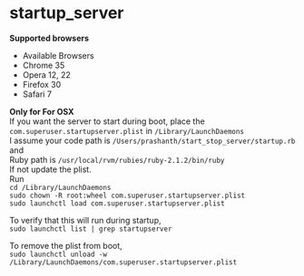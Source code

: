 startup_server  
==============  

**Supported browsers**  
 - Available Browsers  
 - Chrome 35  
 - Opera 12, 22  
 - Firefox 30  
 - Safari 7  
  
**Only for For OSX**  
If you want the server to start during boot, place the `com.superuser.startupserver.plist` in `/Library/LaunchDaemons`  
I assume your code path is `/Users/prashanth/start_stop_server/startup.rb` and  
Ruby path is `/usr/local/rvm/rubies/ruby-2.1.2/bin/ruby`  
If not update the plist.  
Run  
`cd /Library/LaunchDaemons`  
`sudo chown -R root:wheel com.superuser.startupserver.plist`  
`sudo launchctl load com.superuser.startupserver.plist`  
  
To verify that this will run during startup,  
`sudo launchctl list | grep startupserver`  
  
To remove the plist from boot,  
`sudo launchctl unload -w /Library/LaunchDaemons/com.superuser.startupserver.plist`  
